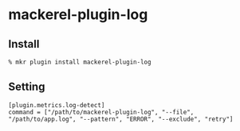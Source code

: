 # mackerel-plugin-log

## Install

```sh
% mkr plugin install mackerel-plugin-log
```

## Setting

```
[plugin.metrics.log-detect]
command = ["/path/to/mackerel-plugin-log", "--file", "/path/to/app.log", "--pattern", "ERROR", "--exclude", "retry"]
```
